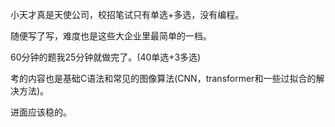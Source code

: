 小天才真是天使公司，校招笔试只有单选+多选，没有编程。

随便写了写，难度也是这些大企业里最简单的一档。

60分钟的题我25分钟就做完了。(40单选+3多选)

考的内容也是基础C语法和常见的图像算法(CNN，transformer和一些过拟合的解决方法)。

进面应该稳的。